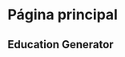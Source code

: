 <script setup>
    import Auth from '.vitepress/components/Auth.vue'
</script>

# Página principal

## Education Generator

<Auth></Auth>